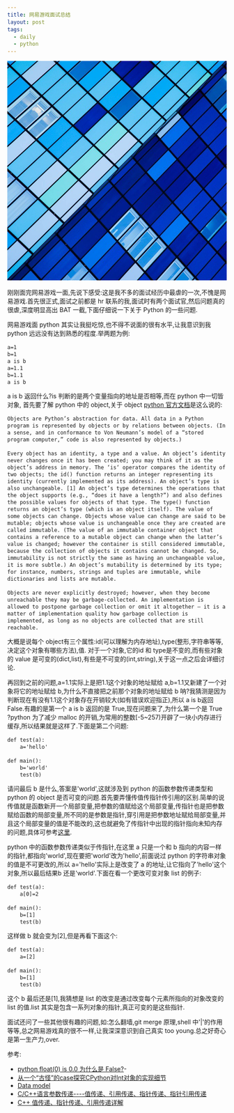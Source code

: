 ```yaml
---
title: 网易游戏面试总结
layout: post
tags:
  - daily
  - python
---
```

![](/media/files/2015/04/06.jpg)

刚刚面完网易游戏一面,先说下感受:这是我不多的面试经历中最虐的一次,不愧是网易游戏.首先很正式,面试之前都是 hr 联系的我,面试时有两个面试官,然后问题真的很虐,深度明显高出 BAT 一截,下面仔细说一下关于 Python 的一些问题.

网易游戏面 python 其实让我挺吃惊,也不得不说面的很有水平,让我意识到我 python 远远没有达到熟悉的程度.举两题为例:

	a=1
	b=1
	a is b
	a=1.1
	b=1.1
	a is b
	
a is b 返回什么?is 判断的是两个变量指向的地址是否相等,而在 python 中一切皆对象, 首先要了解 python 中的 object,关于 object [python 官方文档](https://docs.python.org/2/reference/datamodel.html)是这么说的:

	Objects are Python’s abstraction for data. All data in a Python program is represented by objects or by relations between objects. (In a sense, and in conformance to Von Neumann’s model of a “stored program computer,” code is also represented by objects.)
	
	Every object has an identity, a type and a value. An object’s identity never changes once it has been created; you may think of it as the object’s address in memory. The ‘is‘ operator compares the identity of two objects; the id() function returns an integer representing its identity (currently implemented as its address). An object’s type is also unchangeable. [1] An object’s type determines the operations that the object supports (e.g., “does it have a length?”) and also defines the possible values for objects of that type. The type() function returns an object’s type (which is an object itself). The value of some objects can change. Objects whose value can change are said to be mutable; objects whose value is unchangeable once they are created are called immutable. (The value of an immutable container object that contains a reference to a mutable object can change when the latter’s value is changed; however the container is still considered immutable, because the collection of objects it contains cannot be changed. So, immutability is not strictly the same as having an unchangeable value, it is more subtle.) An object’s mutability is determined by its type; for instance, numbers, strings and tuples are immutable, while dictionaries and lists are mutable.

	Objects are never explicitly destroyed; however, when they become unreachable they may be garbage-collected. An implementation is allowed to postpone garbage collection or omit it altogether — it is a matter of implementation quality how garbage collection is implemented, as long as no objects are collected that are still reachable.
	
大概是说每个 object有三个属性:id(可以理解为内存地址),type(整形,字符串等等,决定这个对象有哪些方法),值. 对于一个对象,它的id 和 type是不变的,而有些对象的 value 是可变的(dict,list),有些是不可变的(int,string),关于这一点之后会详细讨论.

再回到之前的问题,a=1.1实际上是把1.1这个对象的地址赋给 a,b=1.1又新建了一个对象将它的地址赋给 b,为什么不直接把之前那个对象的地址赋给 b 呐?我猜测是因为判断现在有没有1.1这个对象存在开销较大(如有错误欢迎指正),所以 a is b返回False.有趣的是第一个 a is b 返回的是 True,现在问题来了,为什么第一个是 True
?python 为了减少 malloc 的开销,为常用的整数[-5~257)开辟了一块小内存进行缓存,所以结果就是这样了.下面是第二个问题:

    def test(a):
        a='hello'
    
    def main():
        b='world'
        test(b)

请问最后 b 是什么,答案是'world',这就涉及到 python 的函数参数传递类型和 python 的 object 是否可变的问题.首先要弄懂传值传指针传引用的区别.简单的说传值就是函数新开一个局部变量,把参数的值赋给这个局部变量,传指针也是把参数赋给函数的局部变量,所不同的是参数是指针,穿引用是把参数地址赋给局部变量,并且这个局部变量的值是不能改的,这也就避免了传指针中出现的指针指向未知内存的问题,具体可参考[这里](http://www.cnblogs.com/yanlingyin/archive/2011/12/07/2278961.html).

python 中的函数参数传递类似于传指针,在这里 a 只是一个和 b 指向的内容一样的指针,都指向'world',现在要把'world'改为'hello',前面说过 python 的字符串对象的值是不可更改的,所以 a='hello'实际上是改变了 a 的地址,让它指向了'hello'这个对象,所以最后结果b 还是'world'.下面在看一个更改可变对象 list 的例子:

    def test(a):
        a[0]=2
    
    def main():
        b=[1]
        test(b)
        
这样做 b 就会变为[2],但是再看下面这个:

    def test(a):
        a=[2]
    
    def main():
        b=[1]
        test(b)
        
这个 b 最后还是[1],我猜想是 list 的改变是通过改变每个元素所指向的对象改变的 list 的值.list 其实是包含一系列对象的指针,真正可变的是这些指针.

面试还问了一些其他很有趣的问题,如:怎么翻墙,git merge 原理,shell 中'|'的作用等等,总之网易游戏真的很不一样,让我深深意识到自己真实 too young.总之好奇心是第一生产力,over.

参考:

- [python float(0) is 0.0 为什么是 False?](http://www.zhihu.com/question/25334792/answer/30448798)- 
- [从一个“古怪”的case探究CPython对Int对象的实现细节](http://blog.csdn.net/slvher/article/details/44704407)
- [Data model](https://docs.python.org/2/reference/datamodel.html)
- [C/C++语言参数传递----值传递、引用传递、指针传递、指针引用传递](http://blog.csdn.net/whzhaochao/article/details/12891329)
- [C++ 值传递、指针传递、引用传递详解](http://www.cnblogs.com/yanlingyin/archive/2011/12/07/2278961.html)